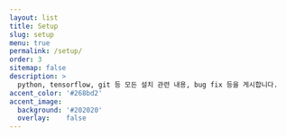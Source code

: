 ```yaml
---
layout: list
title: Setup
slug: setup
menu: true
permalink: /setup/
order: 3
sitemap: false
description: >
  python, tensorflow, git 등 모든 설치 관련 내용, bug fix 등을 게시합니다.
accent_color: '#268bd2'
accent_image:
  background: '#202020'
  overlay:    false
---
```

